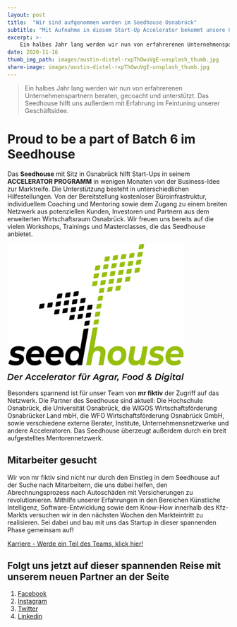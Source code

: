 ```yaml
---
layout: post
title:  "Wir sind aufgenommen worden im Seedhouse Osnabrück"
subtitle: "Mit Aufnahme in diesem Start-Up Accelerator bekommt unsere Gründung ein ganz neues Level!"
excerpt: >-
    Ein halbes Jahr lang werden wir nun von erfahrerenen Unternehmenspartnern beraten, gecoacht und unterstützt. Das Seedhouse hilft uns außerdem mit Erfahrung im Feintuning unserer Geschäftsidee.
date: 2020-11-16
thumb_img_path: images/austin-distel-rxpThOwuVgE-unsplash_thumb.jpg
share-image: images/austin-distel-rxpThOwuVgE-unsplash_thumb.jpg
---
```


> Ein halbes Jahr lang werden wir nun von erfahrerenen Unternehmenspartnern beraten, gecoacht und unterstützt. Das Seedhouse hilft uns außerdem mit Erfahrung im Feintuning unserer Geschäftsidee.

# Proud to be a part of Batch 6 im Seedhouse

Das <strong>Seedhouse</strong> mit Sitz in Osnabrück hilft Start-Ups in seinem **ACCELERATOR PROGRAMM** in wenigen Monaten von der Business-Idee zur Marktreife. Die Unterstützung besteht in unterschiedlichen Hilfestellungen. Von der Bereitstellung kostenloser Büroinfrastruktur, individuellem Coaching und Mentoring sowie dem Zugang zu einem breiten Netzwerk aus potenziellen Kunden, Investoren und Partnern aus dem erweiterten Wirtschaftsraum Osnabrück. Wir freuen uns bereits auf die vielen Workshops, Trainings und Masterclasses, die das Seedhouse anbietet. 

[![logo seedhouse](/images/posts/2020-11-16-mr_fiktiv_joint_das_seedhouse/seedhouse.png)](https://www.seedhouse.de/)

Besonders spannend ist für unser Team von <strong>mr fiktiv</strong> der Zugriff auf das Netzwerk. Die Partner des Seedhouse sind aktuell: Die Hochschule Osnabrück, die Universität Osnabrück, die WIGOS Wirtschaftsförderung Osnabrücker Land mbH, die WFO Wirtschaftsförderung Osnabrück GmbH, sowie verschiedene externe Berater, Institute, Unternehmensnetzwerke und andere Acceleratoren.  Das Seedhouse überzeugt außerdem durch ein breit aufgestelltes Mentorennetzwerk.

## Mitarbeiter gesucht

Wir von mr fiktiv sind nicht nur durch den Einstieg in dem Seedhouse auf der Suche nach Mitarbeitern, die uns dabei helfen, den Abrechnungsprozess nach Autoschäden mit Versicherungen zu revolutionieren.
Mithilfe unserer Erfahrungen in den Bereichen Künstliche Intelligenz, Software-Entwicklung sowie dem Know-How innerhalb des Kfz-Markts versuchen wir in den nächsten Wochen den Markteintritt zu realisieren. Sei dabei und bau mit uns das Startup in dieser spannenden Phase gemeinsam auf!

<a href="/career" class="button">Karriere - Werde ein Teil des Teams, klick hier!</a>

## Folgt uns jetzt auf dieser spannenden Reise mit unserem neuen Partner an der Seite

1. [Facebook](https://www.facebook.com/mrfiktiv/)
2. [Instagram](https://instagram.com/mrfiktiv)
3. [Twitter](https://twitter.com/mr_fiktiv)
4. [Linkedin](https://linkedin.com/company/mrfiktiv)
